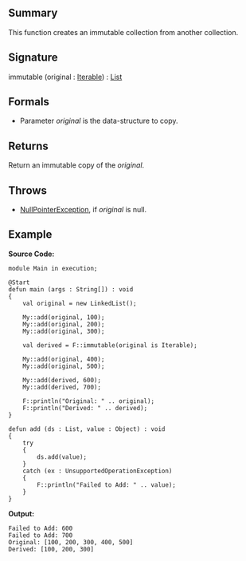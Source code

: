 ## Summary

This function creates an immutable collection from another collection.

## Signature

immutable (original : [Iterable](https://docs.oracle.com/javase/7/docs/api/java/lang/Iterable.html)) : [List](https://docs.oracle.com/javase/7/docs/api/java/util/List.html)

## Formals

+ Parameter <i>original</i> is the data-structure to copy.

## Returns

Return an immutable copy of the <i>original</i>.

## Throws

+ [NullPointerException](https://docs.oracle.com/javase/7/docs/api/java/lang/NullPointerException.html), if <i>original</i> is null.

## Example

**Source Code:**

```plain
module Main in execution;

@Start
defun main (args : String[]) : void
{
    val original = new LinkedList();

    My::add(original, 100);
    My::add(original, 200);
    My::add(original, 300);

    val derived = F::immutable(original is Iterable);
    
    My::add(original, 400);
    My::add(original, 500);

    My::add(derived, 600);
    My::add(derived, 700);

    F::println("Original: " .. original);
    F::println("Derived: " .. derived);
}

defun add (ds : List, value : Object) : void
{
    try
    {
        ds.add(value);
    }
    catch (ex : UnsupportedOperationException)
    {
        F::println("Failed to Add: " .. value);
    }
}
```

**Output:**

```plain
Failed to Add: 600
Failed to Add: 700
Original: [100, 200, 300, 400, 500]
Derived: [100, 200, 300]
```

